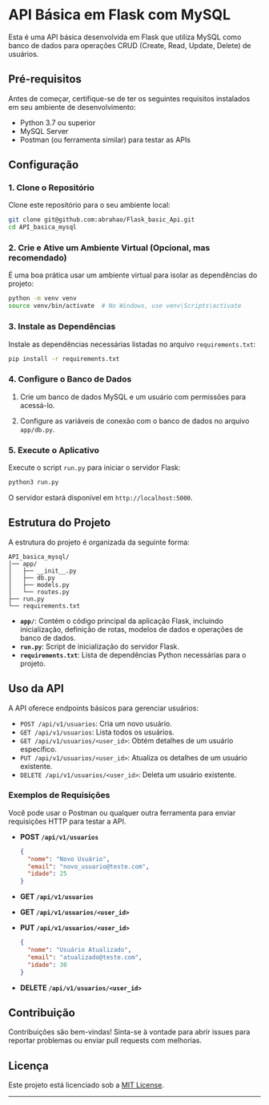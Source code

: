 # API Básica em Flask com MySQL

Esta é uma API básica desenvolvida em Flask que utiliza MySQL como banco de dados para operações CRUD (Create, Read, Update, Delete) de usuários.

## Pré-requisitos

Antes de começar, certifique-se de ter os seguintes requisitos instalados em seu ambiente de desenvolvimento:

- Python 3.7 ou superior
- MySQL Server
- Postman (ou ferramenta similar) para testar as APIs

## Configuração

### 1. Clone o Repositório

Clone este repositório para o seu ambiente local:

```bash
git clone git@github.com:abrahao/Flask_basic_Api.git
cd API_basica_mysql
```

### 2. Crie e Ative um Ambiente Virtual (Opcional, mas recomendado)

É uma boa prática usar um ambiente virtual para isolar as dependências do projeto:

```bash
python -m venv venv
source venv/bin/activate  # No Windows, use venv\Scripts\activate
```

### 3. Instale as Dependências

Instale as dependências necessárias listadas no arquivo `requirements.txt`:

```bash
pip install -r requirements.txt
```

### 4. Configure o Banco de Dados

1. Crie um banco de dados MySQL e um usuário com permissões para acessá-lo.

2. Configure as variáveis de conexão com o banco de dados no arquivo `app/db.py`.

### 5. Execute o Aplicativo

Execute o script `run.py` para iniciar o servidor Flask:

```bash
python3 run.py
```

O servidor estará disponível em `http://localhost:5000`.

## Estrutura do Projeto

A estrutura do projeto é organizada da seguinte forma:

```
API_basica_mysql/
│── app/
│   ├── __init__.py
│   ├── db.py
│   ├── models.py
│   └── routes.py
├── run.py
└── requirements.txt
```

- **`app/`**: Contém o código principal da aplicação Flask, incluindo inicialização, definição de rotas, modelos de dados e operações de banco de dados.
- **`run.py`**: Script de inicialização do servidor Flask.
- **`requirements.txt`**: Lista de dependências Python necessárias para o projeto.

## Uso da API

A API oferece endpoints básicos para gerenciar usuários:

- `POST /api/v1/usuarios`: Cria um novo usuário.
- `GET /api/v1/usuarios`: Lista todos os usuários.
- `GET /api/v1/usuarios/<user_id>`: Obtém detalhes de um usuário específico.
- `PUT /api/v1/usuarios/<user_id>`: Atualiza os detalhes de um usuário existente.
- `DELETE /api/v1/usuarios/<user_id>`: Deleta um usuário existente.

### Exemplos de Requisições

Você pode usar o Postman ou qualquer outra ferramenta para enviar requisições HTTP para testar a API.

- **POST `/api/v1/usuarios`**
  ```json
  {
    "nome": "Novo Usuário",
    "email": "novo_usuario@teste.com",
    "idade": 25
  }
  ```

- **GET `/api/v1/usuarios`**

- **GET `/api/v1/usuarios/<user_id>`**

- **PUT `/api/v1/usuarios/<user_id>`**
  ```json
  {
    "nome": "Usuário Atualizado",
    "email": "atualizado@teste.com",
    "idade": 30
  }
  ```

- **DELETE `/api/v1/usuarios/<user_id>`**

## Contribuição

Contribuições são bem-vindas! Sinta-se à vontade para abrir issues para reportar problemas ou enviar pull requests com melhorias.

## Licença

Este projeto está licenciado sob a [MIT License](https://opensource.org/licenses/MIT).

---
